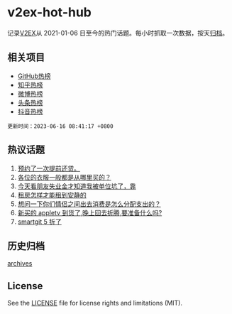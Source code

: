 # v2ex-hot-hub

 记录[V2EX](https://www.v2ex.com/)从 2021-01-06 日至今的热门话题。每小时抓取一次数据，按天[归档](archives)。
 
 ## 相关项目

- [GitHub热榜](https://github.com/lonnyzhang423/github-hot-hub)
- [知乎热榜](https://github.com/lonnyzhang423/zhihu-hot-hub)
- [微博热榜](https://github.com/lonnyzhang423/weibo-hot-hub)
- [头条热榜](https://github.com/lonnyzhang423/toutiao-hot-hub)
- [抖音热榜](https://github.com/lonnyzhang423/douyin-hot-hub)


 `更新时间：2023-06-16 08:41:17 +0800`

## 热议话题

1. [预约了一次提前还贷。](https://www.v2ex.com/t/948858)
1. [各位的衣服一般都是从哪里买的？](https://www.v2ex.com/t/948922)
1. [今天看朋友失业金才知道我被单位坑了，靠](https://www.v2ex.com/t/948935)
1. [租房怎样才能租到安静的](https://www.v2ex.com/t/948925)
1. [想问一下你们情侣之间出去消费是怎么分配支出的？](https://www.v2ex.com/t/948861)
1. [新买的 appletv 到货了,晚上回去折腾,要准备什么吗?](https://www.v2ex.com/t/948887)
1. [smartgit 5 折了](https://www.v2ex.com/t/948890)

## 历史归档

[archives](archives)

## License

See the [LICENSE](LICENSE) file for license rights and limitations (MIT).
